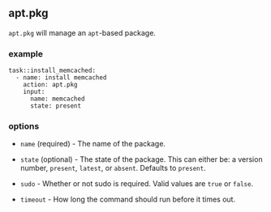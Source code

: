 apt.pkg
-------

`apt.pkg` will manage an `apt`-based package.

### example

```
task::install_memcached:
  - name: install memcached
    action: apt.pkg
    input:
      name: memcached
      state: present
```

### options

* `name` (required) - The name of the package.

* `state` (optional) - The state of the package. This can either be:
  a version number, `present`, `latest`, or `absent`. Defaults to
  `present`.

* `sudo` - Whether or not sudo is required. Valid values are
  `true` or `false`.

* `timeout` - How long the command should run before it times out.

